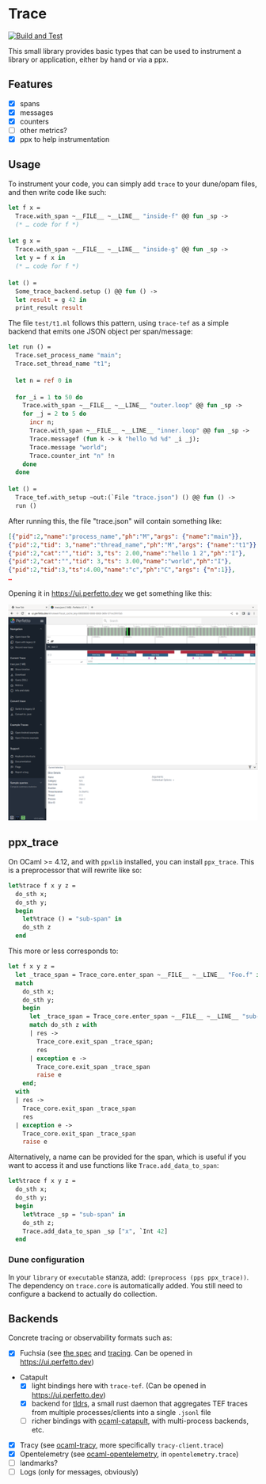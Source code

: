 
# Trace

[![Build and Test](https://github.com/c-cube/ocaml-trace/actions/workflows/main.yml/badge.svg)](https://github.com/c-cube/ocaml-trace/actions/workflows/main.yml)

This small library provides basic types that can be used to instrument
a library or application, either by hand or via a ppx.

## Features

- [x] spans
- [x] messages
- [x] counters
- [ ] other metrics?
- [x] ppx to help instrumentation

## Usage

To instrument your code, you can simply add `trace` to your dune/opam files, and then
write code like such:

```ocaml
let f x =
  Trace.with_span ~__FILE__ ~__LINE__ "inside-f" @@ fun _sp ->
  (* … code for f *)

let g x =
  Trace.with_span ~__FILE__ ~__LINE__ "inside-g" @@ fun _sp ->
  let y = f x in
  (* … code for f *)

let () =
  Some_trace_backend.setup () @@ fun () ->
  let result = g 42 in
  print_result result
```

The file `test/t1.ml` follows this pattern, using `trace-tef` as a simple backend
that emits one JSON object per span/message:

```ocaml
let run () =
  Trace.set_process_name "main";
  Trace.set_thread_name "t1";

  let n = ref 0 in

  for _i = 1 to 50 do
    Trace.with_span ~__FILE__ ~__LINE__ "outer.loop" @@ fun _sp ->
    for _j = 2 to 5 do
      incr n;
      Trace.with_span ~__FILE__ ~__LINE__ "inner.loop" @@ fun _sp ->
      Trace.messagef (fun k -> k "hello %d %d" _i _j);
      Trace.message "world";
      Trace.counter_int "n" !n
    done
  done

let () =
  Trace_tef.with_setup ~out:(`File "trace.json") () @@ fun () ->
  run ()
```

After running this, the file "trace.json" will contain something like:
```json
[{"pid":2,"name":"process_name","ph":"M","args": {"name":"main"}},
{"pid":2,"tid": 3,"name":"thread_name","ph":"M","args": {"name":"t1"}},
{"pid":2,"cat":"","tid": 3,"ts": 2.00,"name":"hello 1 2","ph":"I"},
{"pid":2,"cat":"","tid": 3,"ts": 3.00,"name":"world","ph":"I"},
{"pid":2,"tid":3,"ts":4.00,"name":"c","ph":"C","args": {"n":1}},
…
```

Opening it in https://ui.perfetto.dev we get something like this:

![screenshot of perfetto UI](media/ui.png)

## ppx_trace

On OCaml >= 4.12, and with `ppxlib` installed, you can install `ppx_trace`.
This is a preprocessor that will rewrite like so:

```ocaml
let%trace f x y z =
  do_sth x;
  do_sth y;
  begin
    let%trace () = "sub-span" in
    do_sth z
  end
```

This more or less corresponds to:

```ocaml
let f x y z =
  let _trace_span = Trace_core.enter_span ~__FILE__ ~__LINE__ "Foo.f" in
  match
    do_sth x;
    do_sth y;
    begin
      let _trace_span = Trace_core.enter_span ~__FILE__ ~__LINE__ "sub-span" in
      match do_sth z with
      | res ->
        Trace_core.exit_span _trace_span;
        res
      | exception e ->
        Trace_core.exit_span _trace_span
        raise e
    end;
  with
  | res ->
    Trace_core.exit_span _trace_span
    res
  | exception e ->
    Trace_core.exit_span _trace_span
    raise e
```

Alternatively, a name can be provided for the span, which is useful if you want
to access it and use functions like `Trace.add_data_to_span`:


```ocaml
let%trace f x y z =
  do_sth x;
  do_sth y;
  begin
    let%trace _sp = "sub-span" in
    do_sth z;
    Trace.add_data_to_span _sp ["x", `Int 42]
  end
```

### Dune configuration

In your `library` or `executable` stanza, add: `(preprocess (pps ppx_trace))`.
The dependency on `trace.core` is automatically added. You still need to
configure a backend to actually do collection.

## Backends

Concrete tracing or observability formats such as:

- [x] Fuchsia (see [the spec](https://fuchsia.dev/fuchsia-src/reference/tracing/trace-format) and [tracing](https://github.com/janestreet/tracing).
        Can be opened in https://ui.perfetto.dev)
- Catapult
  * [x] light bindings here with `trace-tef`.
        (Can be opened in https://ui.perfetto.dev)
  * [x] backend for [tldrs](https://github.com/imandra-ai/tldrs), a
        small rust daemon that aggregates TEF traces from multiple processes/clients
        into a single `.jsonl` file
  * [ ] richer bindings with [ocaml-catapult](https://github.com/imandra-ai/catapult),
        with multi-process backends, etc.
- [x] Tracy (see [ocaml-tracy](https://github.com/imandra-ai/ocaml-tracy), more specifically `tracy-client.trace`)
- [x] Opentelemetry (see [ocaml-opentelemetry](https://github.com/imandra-ai/ocaml-opentelemetry/), in `opentelemetry.trace`)
- [ ] landmarks?
- [ ] Logs (only for messages, obviously)
